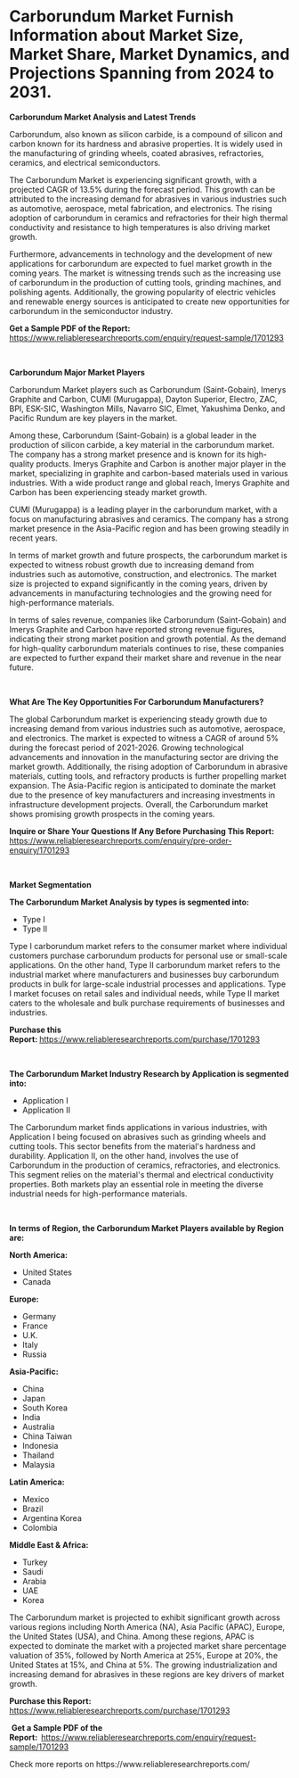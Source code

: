 <p><h1>Carborundum Market Furnish Information about Market Size, Market Share, Market Dynamics, and Projections Spanning from 2024 to 2031.</h1></p><p><strong>Carborundum Market Analysis and Latest Trends</strong></p>
<p><p>Carborundum, also known as silicon carbide, is a compound of silicon and carbon known for its hardness and abrasive properties. It is widely used in the manufacturing of grinding wheels, coated abrasives, refractories, ceramics, and electrical semiconductors.</p><p>The Carborundum Market is experiencing significant growth, with a projected CAGR of 13.5% during the forecast period. This growth can be attributed to the increasing demand for abrasives in various industries such as automotive, aerospace, metal fabrication, and electronics. The rising adoption of carborundum in ceramics and refractories for their high thermal conductivity and resistance to high temperatures is also driving market growth.</p><p>Furthermore, advancements in technology and the development of new applications for carborundum are expected to fuel market growth in the coming years. The market is witnessing trends such as the increasing use of carborundum in the production of cutting tools, grinding machines, and polishing agents. Additionally, the growing popularity of electric vehicles and renewable energy sources is anticipated to create new opportunities for carborundum in the semiconductor industry.</p></p>
<p><strong>Get a Sample PDF of the Report:&nbsp;</strong> <a href="https://www.reliableresearchreports.com/enquiry/request-sample/1701293">https://www.reliableresearchreports.com/enquiry/request-sample/1701293</a></p>
<p>&nbsp;</p>
<p><strong>Carborundum Major Market Players</strong></p>
<p><p>Carborundum Market players such as Carborundum (Saint-Gobain), Imerys Graphite and Carbon, CUMI (Murugappa), Dayton Superior, Electro, ZAC, BPI, ESK-SIC, Washington Mills, Navarro SIC, Elmet, Yakushima Denko, and Pacific Rundum are key players in the market.</p><p>Among these, Carborundum (Saint-Gobain) is a global leader in the production of silicon carbide, a key material in the carborundum market. The company has a strong market presence and is known for its high-quality products. Imerys Graphite and Carbon is another major player in the market, specializing in graphite and carbon-based materials used in various industries. With a wide product range and global reach, Imerys Graphite and Carbon has been experiencing steady market growth.</p><p>CUMI (Murugappa) is a leading player in the carborundum market, with a focus on manufacturing abrasives and ceramics. The company has a strong market presence in the Asia-Pacific region and has been growing steadily in recent years.</p><p>In terms of market growth and future prospects, the carborundum market is expected to witness robust growth due to increasing demand from industries such as automotive, construction, and electronics. The market size is projected to expand significantly in the coming years, driven by advancements in manufacturing technologies and the growing need for high-performance materials.</p><p>In terms of sales revenue, companies like Carborundum (Saint-Gobain) and Imerys Graphite and Carbon have reported strong revenue figures, indicating their strong market position and growth potential. As the demand for high-quality carborundum materials continues to rise, these companies are expected to further expand their market share and revenue in the near future.</p></p>
<p>&nbsp;</p>
<p><strong>What Are The Key Opportunities For Carborundum Manufacturers?</strong></p>
<p><p>The global Carborundum market is experiencing steady growth due to increasing demand from various industries such as automotive, aerospace, and electronics. The market is expected to witness a CAGR of around 5% during the forecast period of 2021-2026. Growing technological advancements and innovation in the manufacturing sector are driving the market growth. Additionally, the rising adoption of Carborundum in abrasive materials, cutting tools, and refractory products is further propelling market expansion. The Asia-Pacific region is anticipated to dominate the market due to the presence of key manufacturers and increasing investments in infrastructure development projects. Overall, the Carborundum market shows promising growth prospects in the coming years.</p></p>
<p><strong>Inquire or Share Your Questions If Any Before Purchasing This Report:</strong> <a href="https://www.reliableresearchreports.com/enquiry/pre-order-enquiry/1701293">https://www.reliableresearchreports.com/enquiry/pre-order-enquiry/1701293</a></p>
<p>&nbsp;</p>
<p><strong>Market Segmentation</strong></p>
<p><strong>The Carborundum Market Analysis by types is segmented into:</strong></p>
<p><ul><li>Type I</li><li>Type II</li></ul></p>
<p><p>Type I carborundum market refers to the consumer market where individual customers purchase carborundum products for personal use or small-scale applications. On the other hand, Type II carborundum market refers to the industrial market where manufacturers and businesses buy carborundum products in bulk for large-scale industrial processes and applications. Type I market focuses on retail sales and individual needs, while Type II market caters to the wholesale and bulk purchase requirements of businesses and industries.</p></p>
<p><strong>Purchase this Report:&nbsp;</strong><a href="https://www.reliableresearchreports.com/purchase/1701293">https://www.reliableresearchreports.com/purchase/1701293</a></p>
<p>&nbsp;</p>
<p><strong>The Carborundum Market Industry Research by Application is segmented into:</strong></p>
<p><ul><li>Application I</li><li>Application II</li></ul></p>
<p><p>The Carborundum market finds applications in various industries, with Application I being focused on abrasives such as grinding wheels and cutting tools. This sector benefits from the material's hardness and durability. Application II, on the other hand, involves the use of Carborundum in the production of ceramics, refractories, and electronics. This segment relies on the material's thermal and electrical conductivity properties. Both markets play an essential role in meeting the diverse industrial needs for high-performance materials.</p></p>
<p>&nbsp;</p>
<p><strong>In terms of Region, the Carborundum Market Players available by Region are:</strong></p>
<p>
    <p> <strong> North America: </strong>
        <ul>
            <li>United States</li>
            <li>Canada</li>
        </ul>
        </p> 
    <p> <strong> Europe: </strong>
        <ul>
            <li>Germany</li>
            <li>France</li>
            <li>U.K.</li>
            <li>Italy</li>
            <li>Russia</li>
        </ul>
        </p> 
    <p> <strong> Asia-Pacific: </strong>
        <ul>
            <li>China</li>
            <li>Japan</li>
            <li>South Korea</li>
            <li>India</li>
            <li>Australia</li>
            <li>China Taiwan</li>
            <li>Indonesia</li>
            <li>Thailand</li>
            <li>Malaysia</li>
        </ul>
        </p> 
    <p> <strong> Latin America: </strong>
        <ul>
            <li>Mexico</li>
            <li>Brazil</li>
            <li>Argentina Korea</li>
            <li>Colombia</li>
        </ul>
        </p> 
    <p> <strong> Middle East & Africa: </strong>
        <ul>
            <li>Turkey</li>
            <li>Saudi</li>
            <li>Arabia</li>
            <li>UAE</li>
            <li>Korea</li>
        </ul>
    </p>
    </p>
<p><p>The Carborundum market is projected to exhibit significant growth across various regions including North America (NA), Asia Pacific (APAC), Europe, the United States (USA), and China. Among these regions, APAC is expected to dominate the market with a projected market share percentage valuation of 35%, followed by North America at 25%, Europe at 20%, the United States at 15%, and China at 5%. The growing industrialization and increasing demand for abrasives in these regions are key drivers of market growth.</p></p>
<p><strong>Purchase this Report: </strong><a href="https://www.reliableresearchreports.com/purchase/1701293">https://www.reliableresearchreports.com/purchase/1701293</a></p>
<p>&nbsp;<strong>Get a Sample PDF of the Report:&nbsp;&nbsp;</strong><a href="https://www.reliableresearchreports.com/enquiry/request-sample/1701293">https://www.reliableresearchreports.com/enquiry/request-sample/1701293</a></p>
<p><strong></strong></p>
<p>Check more reports on https://www.reliableresearchreports.com/</p>